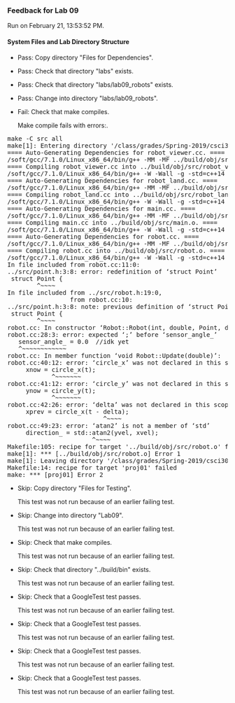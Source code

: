 ### Feedback for Lab 09

Run on February 21, 13:53:52 PM.


#### System Files and Lab Directory Structure

+ Pass: Copy directory "Files for Dependencies".



+ Pass: Check that directory "labs" exists.

+ Pass: Check that directory "labs/lab09_robots" exists.

+ Pass: Change into directory "labs/lab09_robots".

+ Fail: Check that make compiles.

    Make compile fails with errors:.
<pre>make -C src all
make[1]: Entering directory '/class/grades/Spring-2019/csci3081/student-repos/Lab_09_Feedback/repo-scher528/labs/lab09_robots/src'
==== Auto-Generating Dependencies for robot_viewer.cc. ====
/soft/gcc/7.1.0/Linux_x86_64/bin/g++ -MM -MF ../build/obj/src/robot_viewer.d -MP -MT ../build/obj/src/robot_viewer.o -W -Wall -g -std=c++14 -Wno-unused -c -I.. -I. -isystem/classes/grades/Spring-2019/csci3081/csel-s19c3081/include -isystem/classes/grades/Spring-2019/csci3081/csel-s19c3081/include/nanovg -isystem/classes/grades/Spring-2019/csci3081/csel-s19c3081/include/MinGfx-1.0 robot_viewer.cc
==== Compiling robot_viewer.cc into ../build/obj/src/robot_viewer.o. ====
/soft/gcc/7.1.0/Linux_x86_64/bin/g++ -W -Wall -g -std=c++14 -Wno-unused -c -I.. -I. -isystem/classes/grades/Spring-2019/csci3081/csel-s19c3081/include -isystem/classes/grades/Spring-2019/csci3081/csel-s19c3081/include/nanovg -isystem/classes/grades/Spring-2019/csci3081/csel-s19c3081/include/MinGfx-1.0  -c -o  ../build/obj/src/robot_viewer.o robot_viewer.cc
==== Auto-Generating Dependencies for robot_land.cc. ====
/soft/gcc/7.1.0/Linux_x86_64/bin/g++ -MM -MF ../build/obj/src/robot_land.d -MP -MT ../build/obj/src/robot_land.o -W -Wall -g -std=c++14 -Wno-unused -c -I.. -I. -isystem/classes/grades/Spring-2019/csci3081/csel-s19c3081/include -isystem/classes/grades/Spring-2019/csci3081/csel-s19c3081/include/nanovg -isystem/classes/grades/Spring-2019/csci3081/csel-s19c3081/include/MinGfx-1.0 robot_land.cc
==== Compiling robot_land.cc into ../build/obj/src/robot_land.o. ====
/soft/gcc/7.1.0/Linux_x86_64/bin/g++ -W -Wall -g -std=c++14 -Wno-unused -c -I.. -I. -isystem/classes/grades/Spring-2019/csci3081/csel-s19c3081/include -isystem/classes/grades/Spring-2019/csci3081/csel-s19c3081/include/nanovg -isystem/classes/grades/Spring-2019/csci3081/csel-s19c3081/include/MinGfx-1.0  -c -o  ../build/obj/src/robot_land.o robot_land.cc
==== Auto-Generating Dependencies for main.cc. ====
/soft/gcc/7.1.0/Linux_x86_64/bin/g++ -MM -MF ../build/obj/src/main.d -MP -MT ../build/obj/src/main.o -W -Wall -g -std=c++14 -Wno-unused -c -I.. -I. -isystem/classes/grades/Spring-2019/csci3081/csel-s19c3081/include -isystem/classes/grades/Spring-2019/csci3081/csel-s19c3081/include/nanovg -isystem/classes/grades/Spring-2019/csci3081/csel-s19c3081/include/MinGfx-1.0 main.cc
==== Compiling main.cc into ../build/obj/src/main.o. ====
/soft/gcc/7.1.0/Linux_x86_64/bin/g++ -W -Wall -g -std=c++14 -Wno-unused -c -I.. -I. -isystem/classes/grades/Spring-2019/csci3081/csel-s19c3081/include -isystem/classes/grades/Spring-2019/csci3081/csel-s19c3081/include/nanovg -isystem/classes/grades/Spring-2019/csci3081/csel-s19c3081/include/MinGfx-1.0  -c -o  ../build/obj/src/main.o main.cc
==== Auto-Generating Dependencies for robot.cc. ====
/soft/gcc/7.1.0/Linux_x86_64/bin/g++ -MM -MF ../build/obj/src/robot.d -MP -MT ../build/obj/src/robot.o -W -Wall -g -std=c++14 -Wno-unused -c -I.. -I. -isystem/classes/grades/Spring-2019/csci3081/csel-s19c3081/include -isystem/classes/grades/Spring-2019/csci3081/csel-s19c3081/include/nanovg -isystem/classes/grades/Spring-2019/csci3081/csel-s19c3081/include/MinGfx-1.0 robot.cc
==== Compiling robot.cc into ../build/obj/src/robot.o. ====
/soft/gcc/7.1.0/Linux_x86_64/bin/g++ -W -Wall -g -std=c++14 -Wno-unused -c -I.. -I. -isystem/classes/grades/Spring-2019/csci3081/csel-s19c3081/include -isystem/classes/grades/Spring-2019/csci3081/csel-s19c3081/include/nanovg -isystem/classes/grades/Spring-2019/csci3081/csel-s19c3081/include/MinGfx-1.0  -c -o  ../build/obj/src/robot.o robot.cc
In file included from robot.cc:11:0:
../src/point.h:3:8: error: redefinition of ‘struct Point’
 struct Point {
        ^~~~~
In file included from ../src/robot.h:19:0,
                 from robot.cc:10:
../src/point.h:3:8: note: previous definition of ‘struct Point’
 struct Point {
        ^~~~~
robot.cc: In constructor ‘Robot::Robot(int, double, Point, double)’:
robot.cc:28:3: error: expected ‘;’ before ‘sensor_angle_’
   sensor_angle_ = 0.0  //idk yet
   ^~~~~~~~~~~~~
robot.cc: In member function ‘void Robot::Update(double)’:
robot.cc:40:12: error: ‘circle_x’ was not declared in this scope
     xnow = circle_x(t);
            ^~~~~~~~
robot.cc:41:12: error: ‘circle_y’ was not declared in this scope
     ynow = circle_y(t);
            ^~~~~~~~
robot.cc:42:26: error: ‘delta’ was not declared in this scope
     xprev = circle_x(t - delta);
                          ^~~~~
robot.cc:49:23: error: ‘atan2’ is not a member of ‘std’
     direction_ = std::atan2(yvel, xvel);
                       ^~~~~
Makefile:105: recipe for target '../build/obj/src/robot.o' failed
make[1]: *** [../build/obj/src/robot.o] Error 1
make[1]: Leaving directory '/class/grades/Spring-2019/csci3081/student-repos/Lab_09_Feedback/repo-scher528/labs/lab09_robots/src'
Makefile:14: recipe for target 'proj01' failed
make: *** [proj01] Error 2
</pre>



+ Skip: Copy directory "Files for Testing".

  This test was not run because of an earlier failing test.

+ Skip: Change into directory "Lab09".

  This test was not run because of an earlier failing test.

+ Skip: Check that make compiles.

  This test was not run because of an earlier failing test.

+ Skip: Check that directory "../build/bin" exists.

  This test was not run because of an earlier failing test.

+ Skip: Check that a GoogleTest test passes.

  This test was not run because of an earlier failing test.

+ Skip: Check that a GoogleTest test passes.

  This test was not run because of an earlier failing test.

+ Skip: Check that a GoogleTest test passes.

  This test was not run because of an earlier failing test.

+ Skip: Check that a GoogleTest test passes.

  This test was not run because of an earlier failing test.


